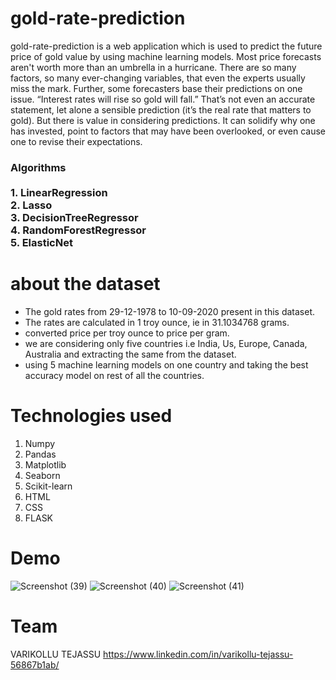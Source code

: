 # gold-rate-prediction

gold-rate-prediction is a web application which is used to predict the future price of gold value by using machine learning models.
Most price forecasts aren't worth more than an umbrella in a hurricane. There are so many factors, so many ever-changing variables, that even the experts usually miss the mark.
Further, some forecasters base their predictions on one issue. “Interest rates will rise so gold will fall.” That’s not even an accurate statement, let alone a sensible prediction (it’s the real rate that matters to gold).
But there is value in considering predictions. It can solidify why one has invested, point to factors that may have been overlooked, or even cause one to revise their expectations.
<h3>Algorithms<br><br>
    1. LinearRegression <br>
    2. Lasso <br>
    3. DecisionTreeRegressor <br>
    4. RandomForestRegressor <br>
    5. ElasticNet <br>
    <h3>

# about the dataset
 <ul>
<li>The gold rates from 29-12-1978 to 10-09-2020 present in this dataset.</li>
<li>The rates are calculated in 1 troy ounce, ie in 31.1034768 grams.</li>
<li> converted price per troy ounce to price per gram.</li>
<li> we are considering only five countries i.e India, Us, Europe, Canada, Australia and extracting the same from the dataset.</li>
<li> using 5 machine learning models on one country  and taking the best accuracy model on rest of all the countries.</li>
</ul>
      
      
# Technologies used
  <ol>
  <li>Numpy</li> 
  <li>Pandas</li> 
  <li>Matplotlib</li>
  <li>Seaborn</li>
  <li>Scikit-learn</li> 
  <li>HTML</li> 
  <li>CSS</li> 
  <li>FLASK</li> 
  </ol>
     
# Demo

![Screenshot (39)](https://user-images.githubusercontent.com/82580875/167327162-51b3297c-70c3-499f-8dbb-0ce89a120c11.png)
![Screenshot (40)](https://user-images.githubusercontent.com/82580875/167327169-31060c11-c5d7-4bb9-95bb-a6c5eb15c48f.png)
![Screenshot (41)](https://user-images.githubusercontent.com/82580875/167327406-8df19dd3-b15b-43f3-a6e1-4a86952b8d2e.png)
      
# Team
  VARIKOLLU TEJASSU
   https://www.linkedin.com/in/varikollu-tejassu-56867b1ab/

